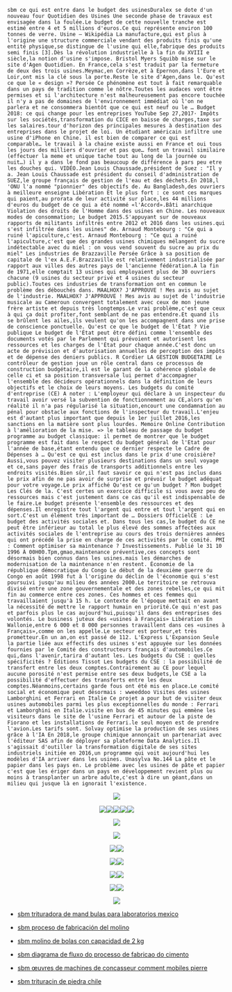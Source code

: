 
```
sbm ce qui est entre dans le budget des usinesDuralex se dote d'un nouveau four Quotidien des Usines Une seconde phase de travaux est envisagée dans la foulée.Le budget de cette nouvelle tranche est estimé entre 4 et 5 millions d'euros.Ce qui représente environ 100 tonnes de verre. Usine — Wikipédia La manufacture,qui est plus à l'origine une structure commerciale vendant des produits finis qu'une entité physique,se distingue de l'usine qui elle,fabrique des produits semi finis [3].Dès la révolution industrielle à la fin du XVIII e siècle,la notion d'usine s'impose. Bristol Myers Squibb mise sur le site d'Agen Quotidien. En France,cela s'est traduit par la fermeture de deux des trois usines.Meymac,en Corrèze,et à Epernon,dans l'Eure et Loir,ont mis la clé sous la porte.Reste le site d'Agen,dans le. Qu'est ce que le « design »? Persée Ce phénomène est tout à fait remarquable dans un pays de tradition comme le nôtre.Toutes les audaces vont être permises et si l'architecture n'est malheureusement pas encore touchée il n'y a pas de domaines de l'environnement immédiat où l'on ne parlera et ne consommera bientôt que ce qui est neuf ou le … Budget 2018: ce qui change pour les entreprises YouTube Sep 27,2017· Impôts sur les sociétés,transformation du CICE en baisse de charges,taxe sur les salaires.tour d'horizon des principales mesures à destination des entreprises dans le projet de loi. Un étudiant américain infiltre une usine d'iPhone en Chine. il est bien de comparer ce qui est comparable… le travail à la chaine existe aussi en France et oui tous les jours des milliers d'ouvrier et pas que… font un travail similaire (effectuer la meme et unique tache tout au long de la journée ou nuit…) il y a dans le fond pas beaucoup de différence à pars peu etre les douches qui. VIDÉO.Jean Louis Chaussade,président de Suez : "Il y a. Jean Louis Chaussade est président du conseil d'administration de SUEZ,le groupe français de gestion de l'eau et des déchets.En 2018,l 'ONU l'a nommé "pionnier" des objectifs de. Au Bangladesh,des ouvriers à meilleure enseigne Libération Et le plus fort : ce sont ces marques qui paient,au prorata de leur activité sur place,les 44 millions d'euros du budget de ce qui a été nommé «l'Accord».Bâti anarchique Violation des droits de l'Homme dans des usines en Chine. Les nouveaux modes de consommation; Le budget 2015.S'appuyant sur de nouveaux rapports de militants infiltrés entre 2012 et 2016 dans les usines.qui s'est infiltrée dans les usines" de. Arnaud Montebourg : "Ce qui a ruiné l'apiculture,c'est. Arnaud Montebourg : "Ce qui a ruiné l'apiculture,c'est que des grandes usines chimiques mélangent du sucre indétectable avec du miel : on vous vend souvent du sucre au prix du miel" Les industries de Brazzaville Persée Grâce à sa position de capitale de l'ex A.E.F.Brazzaville est relativement industrialisée par rapport aux villes des autres pays de l'ancienne fédération.A la fin de 1971,elle comptait 13 usines qui employaient plus de 30 ouvriers chacune (9 usines du secteur privé et 4 usines du secteur public).Toutes ces industries de transformation ont en commun le problème des débouchés dans. MAALHOX? J'APPROUVE ! Mes avis au sujet de l'industrie. MAALHOX? J'APPROUVE ! Mes avis au sujet de l'industrie musicale au Cameroun convergent totalement avec ceux de mon jeune frère artiste et depuis très longtemps.Le vrai problème,c'est que ceux à qui ça doit profiter,font semblant de ne pas entendre.Et quand ils se brûlent les ailes,ils veulent qu'on les accompagnent dans une prise de conscience ponctuelle. Qu'est ce que le budget de l'État ? Vie publique Le budget de l'État peut être défini comme l'ensemble des documents votés par le Parlement qui prévoient et autorisent les ressources et les charges de l'État pour chaque année.C'est donc un acte de prévision et d'autorisation annuelles de perception des impôts et de dépense des deniers publics. R Cordier LA GESTION BUDGETAIRE Le contrôleur de gestion joue un rôle central dans ce processus de construction budgétaire,il est le garant de la cohérence globale de celle ci et sa position transversale lui permet d'accompagner l'ensemble des décideurs opérationnels dans la définition de leurs objectifs et le choix de leurs moyens. Les budgets du comité d'entreprise (CE) A noter : L'employeur qui déclare à un inspecteur du travail avoir versé la subvention de fonctionnement au CE,alors qu'en réalité il n'a pas régularisé la situation,encourt une condamnation au pénal pour obstacle aux fonctions de l'inspecteur du travail.L'enjeu est d'autant plus important que depuis le 1er juillet 2016,les sanctions en la matière sont plus lourdes. Memoire Online Contribution à l'amélioration de la mise. => le tableau de passage du budget programme au budget classique: il permet de montrer que le budget programme est fait dans le respect du budget général de l'Etat pour l'année de base,étant entendu que ce dernier respecte le Cadre de Dépenses à … Qu'est ce qui est inclus dans le prix d'une croisière? Aussi,vous pouvez visiter plusieurs destinations dans un seul voyage et ce,sans payer des frais de transports additionnels entre les endroits visités.Bien sûr,il faut savoir ce qui n'est pas inclus dans le prix afin de ne pas avoir de surprise et prévoir le budget adéquat pour votre voyage.Le prix affiché Qu'est ce qu'un budget ? Mon budget Les Clés de la. C'est certes un exercice difficile si vous avez peu de ressources mais c'est justement dans ce cas qu'il est indispensable de le faire.Le budget présente l'ensemble des ressources et des dépenses.Il enregistre tout l'argent qui entre et tout l'argent qui en sort.C'est un élément très important de … Dossiers OfficielCE : Le budget des activités sociales et. Dans tous les cas,le budget du CE ne peut être inférieur au total le plus élevé des sommes affectées aux activités sociales de l'entreprise au cours des trois dernières années qui ont précédé la prise en charge de ces activités par le comité. PMI : Comment optimiser sa maintenance ? Investissements. Publié le 31 10 1996 À 00H00.Tpm,gmao,maintenance préventive,ces concepts sont désormais bien connus dans les usines.mais les démarches de modernisation de la maintenance n'en restent. Économie de la république démocratique du Congo Le début de la deuxième guerre du Congo en août 1998 fut à l'origine du déclin de l'économie qui s'est poursuivi jusqu'au milieu des années 2000.Le territoire se retrouva divisé entre une zone gouvernementale et des zones rebelles,ce qui mit fin au commerce entre ces zones. Ces hommes et ces femmes qui travaillaient jusqu'à 15 h. Le contexte de l'époque mettait en avant la nécessité de mettre le rapport humain en priorité.Ce qui n'est pas et parfois plus le cas aujourd'hui,puisqu'il dans des entreprises des volontés. Le business juteux des «usines à Français» Libération En Wallonie,entre 6 000 et 8 000 personnes travaillent dans ces «usines à Français»,comme on les appelle.Le secteur est porteur,et très prometteur.En un an,on est passé de 112. L'Express L'Expansion Seule la partie liée aux effectifs des usines s'est appuyée sur les données fournies par le Comité des constructeurs français d'automobiles.Ce qui,dans l'avenir,tarira d'autant les. Les budgets du CSE : quelles spécificités ? Éditions Tissot Les budgets du CSE : la possibilité de transfert entre les deux comptes.Contrairement au CE pour lequel aucune porosité n'est permise entre ses deux budgets,le CSE a la possibilité d'effectuer des transferts entre les deux comptes.Néanmoins,certains garde fous ont été mis en place.Le comité social et économique peut désormais : wweeddoo Visites des usines Lamborghini et Ferrari en Italie Ce projet a pour but de visiter deux usines automobiles parmi les plus exceptionnelles du monde : Ferrari et Lamborghini en Italie.visite en bus de 45 minutes qui emmène les visiteurs dans le site de l'usine Ferrari et autour de la piste de Fiorano et les installations de Ferrari.le seul moyen est de prendre l'avion.Les tarifs sont. Solvay optimise la production de ses usines grâce à l'IA En 2018,le groupe chimique annonçait un partenariat avec l'éditeur SAS afin de déployer sa plateforme Data Analytics.Il s'agissait d'outiller la transformation digitale de ses sites industriels initiée en 2016,un programme qui voit aujourd'hui les modèles d'IA arriver dans les usines. Unasylva No.144 La pâte et le papier dans les pays en. Le problème avec les usines de pâte et papier c'est que les ériger dans un pays en développement revient plus ou moins à transplanter un arbre adulte,c'est à dire un géant,dans un milieu qui jusque là en ignorait l'existence. 
```

<div align="center">

<a href="https://es-crusher.shibang-china.com/github&k=sbm+ce+qui+est+entre+dans+le+budget+des+usines"><img src="https://static.shibang-china.com/es/crusher/logo.jpg"></a>

<a href="https://es-crusher.shibang-china.com/github&k=sbm+ce+qui+est+entre+dans+le+budget+des+usines"><img src="https://static.shibang-china.com/es/crusher/index.jpg"></a><a href="https://es-crusher.shibang-china.com/material.htmlgithub&k=sbm+ce+qui+est+entre+dans+le+budget+des+usines"><img src="https://static.shibang-china.com/es/crusher/material.jpg"></a><a href="https://es-crusher.shibang-china.com/application.htmlgithub&k=sbm+ce+qui+est+entre+dans+le+budget+des+usines"><img src="https://static.shibang-china.com/es/crusher/application.jpg"></a><a href="https://es-crusher.shibang-china.com/aboutus.htmlgithub&k=sbm+ce+qui+est+entre+dans+le+budget+des+usines"><img src="https://static.shibang-china.com/es/crusher/aboutus.jpg"></a><a href="https://es-crusher.shibang-china.com/contact.htmlgithub&k=sbm+ce+qui+est+entre+dans+le+budget+des+usines"><img src="https://static.shibang-china.com/es/crusher/contact.jpg"></a>

<a href="https://es-crusher.shibang-china.com/github&k=sbm+ce+qui+est+entre+dans+le+budget+des+usines"><img src="https://static.shibang-china.com/es/crusher/banner.jpg"></a>

<a href="https://swt.shibang-china.com/github&k=sbm+ce+qui+est+entre+dans+le+budget+des+usines"><img src="https://static.shibang-china.com/es/crusher/text.jpg"></a>

<a href="https://swt.shibang-china.com/github&k=sbm+ce+qui+est+entre+dans+le+budget+des+usines"><img src="https://static.shibang-china.com/es/crusher/chat.jpg"></a><a href="https://es-crusher.shibang-china.com/contact.htmlgithub&k=sbm+ce+qui+est+entre+dans+le+budget+des+usines"><img src="https://static.shibang-china.com/es/crusher/message.jpg"></a>

<a href="https://es-crusher.shibang-china.com/products/pe.htmlgithub&k=sbm+ce+qui+est+entre+dans+le+budget+des+usines"><img src="https://static.shibang-china.com/es/crusher/pe.jpg"></a><a href="https://es-crusher.shibang-china.com/products/pf.htmlgithub&k=sbm+ce+qui+est+entre+dans+le+budget+des+usines"><img src="https://static.shibang-china.com/es/crusher/pf.jpg"></a>

<a href="https://es-crusher.shibang-china.com/products/hpt.htmlgithub&k=sbm+ce+qui+est+entre+dans+le+budget+des+usines"><img src="https://static.shibang-china.com/es/crusher/hpt.jpg"></a><a href="https://es-crusher.shibang-china.com/products/vsi.htmlgithub&k=sbm+ce+qui+est+entre+dans+le+budget+des+usines"><img src="https://static.shibang-china.com/es/crusher/vsi.jpg"></a>

<a href="https://es-crusher.shibang-china.com/products/klv.htmlgithub&k=sbm+ce+qui+est+entre+dans+le+budget+des+usines"><img src="https://static.shibang-china.com/es/crusher/klv.jpg"></a><a href="https://es-crusher.shibang-china.com/products/portable.htmlgithub&k=sbm+ce+qui+est+entre+dans+le+budget+des+usines"><img src="https://static.shibang-china.com/es/crusher/portable.jpg"></a>

<a href="https://swt.shibang-china.com/github&k=sbm+ce+qui+est+entre+dans+le+budget+des+usines"><img src="https://static.shibang-china.com/es/crusher/case.jpg"></a>

</div>


* [sbm trituradora de mand bulas para laboratorios mexico](sbm%20trituradora%20de%20mand%20bulas%20para%20laboratorios%20mexico.md)

* [sbm proceso de fabricación del molino](sbm%20proceso%20de%20fabricaci%C3%B3n%20del%20molino.md)

* [sbm molino de bolas con capacidad de 2 kg](sbm%20molino%20de%20bolas%20con%20capacidad%20de%202%20kg.md)

* [sbm diagrama de fluxo do processo de fabricao do cimento](sbm%20diagrama%20de%20fluxo%20do%20processo%20de%20fabricao%20do%20cimento.md)

* [sbm œuvres de machines de concasseur comment mobiles pierre](sbm%20%C5%93uvres%20de%20machines%20de%20concasseur%20comment%20mobiles%20pierre.md)

* [sbm trituracin de piedra chile](sbm%20trituracin%20de%20piedra%20chile.md)